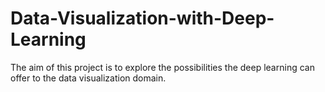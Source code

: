 # Data-Visualization-with-Deep-Learning

The aim of this project is to explore the possibilities the deep learning can offer to the data visualization domain.
